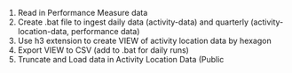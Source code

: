 1. Read in Performance Measure data
2. Create .bat file to ingest daily data (activity-data) and quarterly (activity-location-data, performance data)
3. Use h3 extension to create VIEW of activity location data by hexagon
4. Export VIEW to CSV (add to .bat for daily runs)
5. Truncate and Load data in Activity Location Data (Public